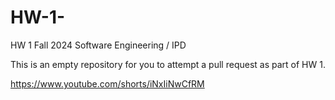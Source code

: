 # HW-1-

HW 1 Fall 2024 Software Engineering / IPD 

This is an empty repository for you to attempt a pull request as part of HW 1.

https://www.youtube.com/shorts/iNxIiNwCfRM
